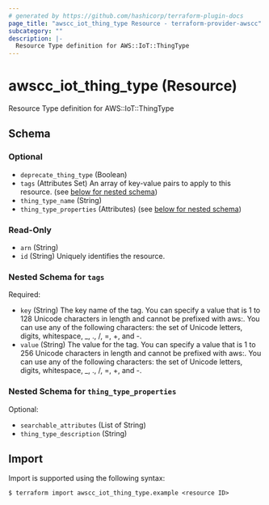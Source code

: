 ```yaml
---
# generated by https://github.com/hashicorp/terraform-plugin-docs
page_title: "awscc_iot_thing_type Resource - terraform-provider-awscc"
subcategory: ""
description: |-
  Resource Type definition for AWS::IoT::ThingType
---
```


# awscc_iot_thing_type (Resource)

Resource Type definition for AWS::IoT::ThingType



<!-- schema generated by tfplugindocs -->
## Schema

### Optional

- `deprecate_thing_type` (Boolean)
- `tags` (Attributes Set) An array of key-value pairs to apply to this resource. (see [below for nested schema](#nestedatt--tags))
- `thing_type_name` (String)
- `thing_type_properties` (Attributes) (see [below for nested schema](#nestedatt--thing_type_properties))

### Read-Only

- `arn` (String)
- `id` (String) Uniquely identifies the resource.

<a id="nestedatt--tags"></a>
### Nested Schema for `tags`

Required:

- `key` (String) The key name of the tag. You can specify a value that is 1 to 128 Unicode characters in length and cannot be prefixed with aws:. You can use any of the following characters: the set of Unicode letters, digits, whitespace, _, ., /, =, +, and -.
- `value` (String) The value for the tag. You can specify a value that is 1 to 256 Unicode characters in length and cannot be prefixed with aws:. You can use any of the following characters: the set of Unicode letters, digits, whitespace, _, ., /, =, +, and -.


<a id="nestedatt--thing_type_properties"></a>
### Nested Schema for `thing_type_properties`

Optional:

- `searchable_attributes` (List of String)
- `thing_type_description` (String)

## Import

Import is supported using the following syntax:

```shell
$ terraform import awscc_iot_thing_type.example <resource ID>
```

